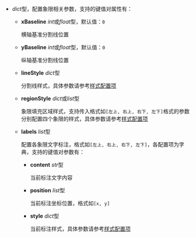 - **<placeholder>** 

  *dict*型，配置象限相关参数，支持的键值对属性有：

  - **xBaseline** *int*或*float*型，默认值：`0`

    横轴基准分割线位置

  - **yBaseline** *int*或*float*型，默认值：`0`

    纵轴基准分割线位置

  - **lineStyle** *dict*型

    分割线样式，具体参数请参考[样式配置项](https://fact.feffery.tech/style)

  - **regionStyle** *dict*或*list*型

    象限填充区域样式，支持传入格式如`[左上, 右上, 右下, 左下]`格式的参数分别配置四个象限的样式，具体参数请参考[样式配置项](https://fact.feffery.tech/style)

  - **labels** *list*型

    配置各象限文字标注，格式如`[左上, 右上, 右下, 左下]`，各配置项为字典，支持的键值对参数有：

    - **content** *str*型

      当前标注文字内容

    - **position** *list*型

      当前标注坐标位置，格式如`[x, y]`

    - **style** *dict*型

      当前标注样式，具体参数请参考[样式配置项](https://fact.feffery.tech/style)